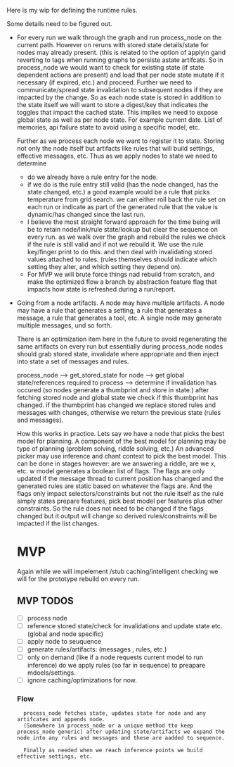 
Here is my wip for defining the runtime rules.

Some details need to be figured out.

- For every run we walk through the graph and run process_node on the current path.
  However on reruns with stored state details/state for nodes may already present. (this is related to the option of applyin gand reverting to tags when running graphs to persiste astate artifcats.
  So in process_node we would want to check for existing state (if state dependent actions are present) and load that per node state
  mutate if it necessary (if expired, etc.) and proceed. Further we need to communicate/spread state invalidation to subsequent nodes if they are impacted
  by the change. So as each node state is stored in addition to the state itself we will want to store a digest/key that indicates
  the toggles that impact the cached state. This implies we need to expose global state as well as per node state. For example current date. List of memories,
  api failure state to avoid using a specific model, etc.
  
  Further as we process each node we want to register it to state. Storing not only the node itself but artifacts like rules that will build settings, effective messages, etc.
  Thus as we apply nodes to state we need to determine
    - do we already have a rule entry for the node.
    - if we do is the rule entry still valid (has the node changed, has the state changed, etc.)
      a good example would be a rule that picks temperature from grid search.
      we can either roll back the rule set on each run or indicate as part of the generated rule that the value is dynamic/has changed since the last run.
    - I believe the most straight forward approach for the time being will be to retain node/link/rule state/lookup but clear the sequence on every run.
      as we walk over the graph and rebuild the rules we check if the rule is still valid and if not we rebuild it. We use the rule key/finger print to do this.
      and then deal with invalidating stored values attached to rules.
      (rules themselves should indicate which setting they alter, and which setting they depend on).
    - For MVP we will brute force things nad rebuild from scratch, and make the optimized flow a branch by abstraction feature flag that impacts how state is
      refreshed during a run/report.
  
- Going from a node artifacts. A node may have multiple artifacts. A node may have a rule that generates a setting, a rule that generates a message, a rule that generates a tool, etc.
  A single node may generate multiple messages, und so forth.
  
  There is an optimization item here in the future to avoid regenerating the same artifacts on every run but essentially  during process_node
  nodes should grab stored state, invalidate where appropriate and then inject into state a set of messages and rules.
  
  process_node
    --> get_stored_state for node
    --> get global state/references required to process
    --> determine if invalidation has occured (so nodes generate a thumbprint and store in state.)
        after fetching stored node and global state we check if this thumbprint has changed.
        if the thumbprint has changed we replace stored rules and messages with changes,
        otherwise we return the previous state (rules and messages).
  
    How this works in practice. Lets say we have a node that picks the best model for planning.
    A component of the best model for planning may be type of planning (problem solving, riddle solving, etc.)
    An advanced picker may use inference and chant context to pick the best model. This can be done in stages however:
    are we answering a riddle, are we x, etc. w model generates a boolean list of flags.
    The flags are only updated if the message thread to current position has changed and the generated rules are static based on whatever the flags are.
    And the flags only impact selectors/constraints but not the rule itself as the rule simply states prepare features, pick best model per features plus other constraints.
    So the rule does not need to be changed if the flags changed but it output will change so derived rules/constraints will be impacted if the list changes.
    
  
    # MVP
    Again while we will impelement /stub caching/intelligent checking we will for the prototype rebuild on every run.

    ## MVP TODOS
    - [ ] process node
    - [ ] reference stored state/check for invalidations and update state etc. (global and node specific)
    - [ ] apply node to seuquence
    - [ ] generate rules/artifacts: (messages , rules, etc.)
    - [ ] only on demand (like if a node requests current model to run inference) do we apply rules (so far in sequence) to preapare mdoels/settings.
    - [ ] ignore caching/optimizations for now.
    
     ### Flow
        process_node fetches state, updates state for node and any artifcates and appends node.
        (Somewhere in process_node or a unique method tto keep process_node generic) after updating state/artifacts we expand the node into any rules and messages and these are aadded to sequence.

        Finally as needed when we reach inference points we build effective settings, etc.
  
